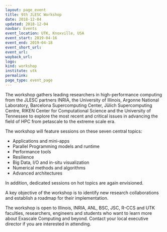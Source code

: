 ```yaml
---
layout: page_event
title: 9th JLESC Workshop
date: 2018-12-04
updated: 2018-12-04
navbar: Events
event_location: UTK, Knoxville, USA
event_start: 2019-04-16
event_end: 2019-04-18
event_short_url:
event_url: 
wayback_url: 
logo: 
kind: workshop
institute: utk
permalink:
page_type: event_page
---
```


The workshop gathers leading researchers in high-performance computing from the JLESC partners INRIA,
the University of Illinois, Argonne National Laboratory, Barcelona Supercomputing Center,
Jülich Supercomputing Centre, RIKEN Center for Computational Science and the University of Tennessee
to explore the most recent and critical issues in advancing the field of HPC from petascale to the extreme scale era.

The workshop will feature sessions on these seven central topics:

  * Applications and mini-apps
  * Parallel Programming models and runtime 
  * Performance tools
  * Resilience
  * Big Data, I/O and in-situ visualization
  * Numerical methods and algorithms
  * Advanced architectures

In addition, dedicated sessions on hot topics are again envisioned.

A key objective of the workshop is to identify new research collaborations and establish a roadmap
for their implementation.

The workshop is open to Illinois, INRIA, ANL, BSC, JSC, R-CCS and UTK faculties, researchers,
engineers and students who want to learn more about Exascale Computing and beyond. Contact your local executive director if you are interested in attending.
